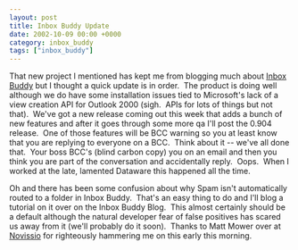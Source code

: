 ```yaml
---
layout: post
title: Inbox Buddy Update
date: 2002-10-09 00:00 +0000
category: inbox_buddy
tags: ["inbox_buddy"]
---
```

<p>That new project I mentioned has kept me from blogging much about <a href="https://web.archive.org/web/20021013031121/http://www.inboxbuddy.com/">Inbox Buddy</a> but I thought a quick update is in order.&nbsp; The product is doing well although we do have some installation issues tied to Microsoft's lack of a view creation API for Outlook 2000 (sigh.&nbsp; APIs for lots of things but not that).&nbsp; We've got a new release coming out this week that adds a bunch of new features and after it goes through some more qa I'll post the 0.904 release.&nbsp; One of those features will be BCC warning so you at least know that you are replying to everyone on&nbsp;a BCC.&nbsp; Think about it -- we've all done that.&nbsp; Your boss BCC's (blind carbon copy) you on an email and then you think you are part of the conversation and accidentally reply.&nbsp; Oops.&nbsp; When I worked at the late, lamented Dataware this happened all the time.</p>
<p>Oh and there has been some confusion about why Spam isn't automatically routed to a folder in Inbox Buddy.&nbsp; That's an easy thing to do and I'll blog a tutorial on it over on the Inbox Buddy Blog.&nbsp; This&nbsp;almost certainly&nbsp;should be a default although the natural developer fear of false positives has scared us away from it (we'll probably do it soon).&nbsp; Thanks to Matt Mower over at <a href="https://web.archive.org/web/20021013031121/http://www.novissio.com/">Novissio</a>&nbsp;for righteously hammering me on this early this morning.</p>